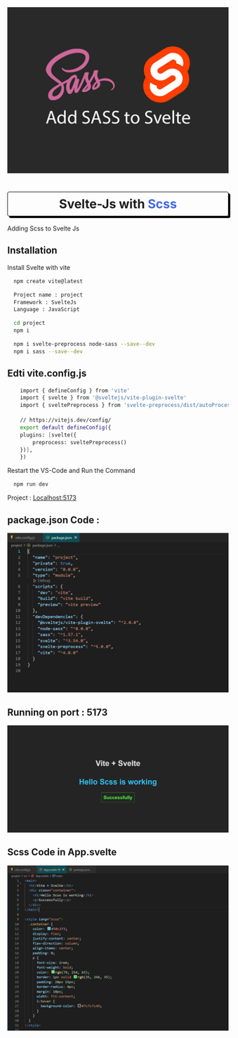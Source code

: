 <style>
  .co{
  transition:all 0.3s ease;
  color:royalblue;
  }
  .co:hover{
  transition:all 0.3s ease;
    color:#025de7;
  }
  h1{
  color:#1f1f1f;
  border:1px solid black;
  border-radius:4px;
  padding:10px;
  text-align:center;
  box-shadow:4px 4px black;
  }
</style>
<img src="svsass.jpg" alt="Svelte Js with Scss" style="width:700px;"/>

<h1> Svelte-Js with <span class="co">Scss</span></h1>

Adding Scss to Svelte Js

## Installation

Install Svelte with vite

```bash
  npm create vite@latest
```

```bash
  Project name : project
  Framework : SvelteJs
  Language : JavaScript

```

```bash
  cd project
  npm i
```

```bash
  npm i svelte-preprocess node-sass --save--dev
  npm i sass --save--dev
```

## Edti vite.config.js

```bash
    import { defineConfig } from 'vite'
    import { svelte } from '@sveltejs/vite-plugin-svelte'
    import { sveltePreprocess } from 'svelte-preprocess/dist/autoProcess'

    // https://vitejs.dev/config/
    export default defineConfig({
    plugins: [svelte({
        preprocess: sveltePreprocess()
    })],
    })

```

Restart the <a>VS-Code</a> and Run the Command

```bash
  npm run dev
```

Project : [Localhost:5173](http://localhost:5173)

## package.json Code :

![Screenshot](PackageImg.PNG)

## Running on port : 5173

![Screenshot](output.png)

## Scss Code in App.svelte

![Screenshot](Code.PNG)
